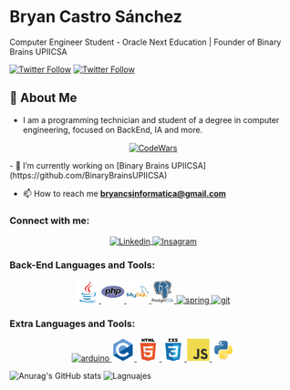# Bryan Castro Sánchez
Computer Engineer Student - Oracle Next Education | Founder of Binary Brains UPIICSA

[![Twitter Follow](https://img.shields.io/twitter/follow/BinaryBrains?style=social)](https://twitter.com/DevsUpiics48486)
[![Twitter Follow](https://img.shields.io/twitter/follow/_BrySR_?style=social)](https://twitter.com/_BrySR_)

## 🚀 About Me
- I am a programming technician and student of a degree in computer engineering, focused on BackEnd, IA and more. 
<p align = "center">
<a href= "https://www.codewars.com/users/_bry.sr_">
  <img align = "center" title="CodeWars" src= "https://img.shields.io/badge/Codewars-B1361E?style=for-the-badge&logo=codewars&logoColor=grey">
  </a>
</p>
- 🔭 I’m currently working on [Binary Brains UPIICSA](https://github.com/BinaryBrainsUPIICSA)

- 📫 How to reach me **bryancsinformatica@gmail.com**

<h3 align="left">Connect with me:</h3>

<p align="center">
  <!--LinkedIn-->
  <a  href="https://www.linkedin.com/in/bryan-castro-programador/">
    <img align="center" alt="Linkedin" title="LinkedIn" src="https://img.shields.io/badge/linkedin-%230077B5.svg?style=for-the-badge&logo=linkedin&logoColor=white"/>
  </a>
  <!--Instagram-->
  <a  href="https://www.instagram.com/_bry.sr_/"><img align="center" alt="Insagram" title="Instagram" src="https://img.shields.io/badge/instagram-%23E4405F.svg?style=for-the-badge&logo=Instagram&logoColor=white"/></a>
</p>

<!--BackEnd-->
<h3 align="left">Back-End Languages and Tools:</h3>
<p align="center"> 
     <!--Java-->
     <a href="https://www.java.com" target="_blank" rel="noreferrer"> 
        <img src="https://raw.githubusercontent.com/devicons/devicon/master/icons/java/java-original.svg" alt="java" width="40" height="40"/> 
    </a>
    <!--PHP-->
    <a href="https://www.php.net" target="_blank" rel="noreferrer"> 
      <img src="https://raw.githubusercontent.com/devicons/devicon/master/icons/php/php-original.svg" alt="php" width="40" height="40"/> 
    </a> 
    <!--MySQL-->
    <a href="https://www.mysql.com/" target="_blank" rel="noreferrer"> 
      <img src="https://raw.githubusercontent.com/devicons/devicon/master/icons/mysql/mysql-original-wordmark.svg" alt="mysql" width="40" height="40"/> 
    </a>
    <!--Postgrade-->
    <a href="https://www.postgresql.org" target="_blank" rel="noreferrer"> 
       <img src="https://raw.githubusercontent.com/devicons/devicon/master/icons/postgresql/postgresql-original-wordmark.svg" alt="postgresql" width="40" height="40"/> 
    </a>
    <!--Spring-->
    <a href="https://spring.io/" target="_blank" rel="noreferrer"> 
      <img src="https://www.vectorlogo.zone/logos/springio/springio-icon.svg" alt="spring" width="40" height="40"/> 
    </a>
    <!--Git-->
    <a href="https://git-scm.com/" target="_blank" rel="noreferrer"> 
      <img src="https://www.vectorlogo.zone/logos/git-scm/git-scm-icon.svg" alt="git" width="40" height="40"/> 
    </a>
  
  
</p>
<h3 align="left">Extra Languages and Tools:</h3>
<p align="center"> 
  <!--Arduino-->
  <a href="https://www.arduino.cc/" target="_blank" rel="noreferrer"> 
    <img src="https://cdn.worldvectorlogo.com/logos/arduino-1.svg" alt="arduino" width="40" height="40"/> 
  </a> 
  <!--C-->
  <a href="https://www.cprogramming.com/" target="_blank" rel="noreferrer"> 
    <img src="https://raw.githubusercontent.com/devicons/devicon/master/icons/c/c-original.svg" alt="c" width="40" height="40"/> 
  </a>
  
 
 
  <!--HTML5-->
  <a href="https://www.w3.org/html/" target="_blank" rel="noreferrer"> 
    <img src="https://raw.githubusercontent.com/devicons/devicon/master/icons/html5/html5-original-wordmark.svg" alt="html5" width="40" height="40"/> 
  </a> 
  <!--CSS3-->
  <a href="https://www.w3schools.com/css/" target="_blank" rel="noreferrer"> 
    <img src="https://raw.githubusercontent.com/devicons/devicon/master/icons/css3/css3-original-wordmark.svg" alt="css3" width="40" height="40"/> 
  </a>
  <!--JavaScript-->
  <a href="https://developer.mozilla.org/en-US/docs/Web/JavaScript" target="_blank" rel="noreferrer"> 
    <img src="https://raw.githubusercontent.com/devicons/devicon/master/icons/javascript/javascript-original.svg" alt="javascript" width="40" height="40"/>     </a>
  <!--Python-->
  <a href="https://www.python.org" target="_blank" rel="noreferrer"> 
    <img src="https://raw.githubusercontent.com/devicons/devicon/master/icons/python/python-original.svg" alt="python" width="40" height="40"/> 
  </a> 
  
</p>

![Anurag's GitHub stats](https://github-readme-stats.vercel.app/api?username=xVrzBx&show_icons=true&theme=tokyonight)
![Lagnuajes](https://github-readme-stats.vercel.app/api/top-langs/?username=xVrzBx&theme=tokyonight)
